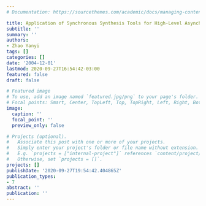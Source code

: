 ```yaml
---
# Documentation: https://sourcethemes.com/academic/docs/managing-content/

title: Application of Synchronous Synthesis Tools for High-Level Asynchronous Design
subtitle: ''
summary: ''
authors:
- Zhao Yanyi
tags: []
categories: []
date: '2004-12-01'
lastmod: 2020-09-27T16:54:42-03:00
featured: false
draft: false

# Featured image
# To use, add an image named `featured.jpg/png` to your page's folder.
# Focal points: Smart, Center, TopLeft, Top, TopRight, Left, Right, BottomLeft, Bottom, BottomRight.
image:
  caption: ''
  focal_point: ''
  preview_only: false

# Projects (optional).
#   Associate this post with one or more of your projects.
#   Simply enter your project's folder or file name without extension.
#   E.g. `projects = ["internal-project"]` references `content/project/deep-learning/index.md`.
#   Otherwise, set `projects = []`.
projects: []
publishDate: '2020-09-27T19:54:42.404865Z'
publication_types:
- 7
abstract: ''
publication: ''
---
```

